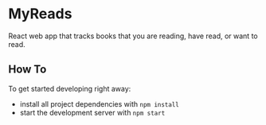 # MyReads
React web app that tracks books that you are reading, have read, or want to read.

## How To

To get started developing right away:

* install all project dependencies with `npm install`
* start the development server with `npm start`
